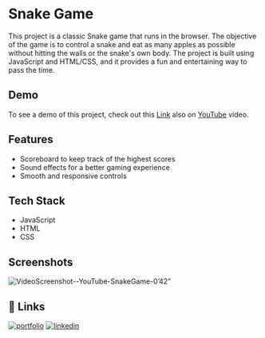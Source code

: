
# Snake Game

This project is a classic Snake game that runs in the browser. The objective of the game is to control a snake and eat as many apples as possible without hitting the walls or the snake's own body. The project is built using JavaScript and HTML/CSS, and it provides a fun and entertaining way to pass the time.




## Demo

To see a demo of this project, check out this [Link](https://gameofsnack.netlify.app/) also on [YouTube](https://www.youtube.com/watch?v=FroPeRKQ-xU&ab_channel=HarshBaldaniya) video.



## Features

- Scoreboard to keep track of the highest scores
- Sound effects for a better gaming experience
- Smooth and responsive controls





## Tech Stack

- JavaScript
- HTML
- CSS





## Screenshots

![VideoScreenshot--YouTube-SnakeGame-0’42”](https://user-images.githubusercontent.com/89580214/229357196-eadc3bb7-df92-4197-85e0-033342f51631.jpg)


## 🔗 Links
[![portfolio](https://img.shields.io/badge/my_portfolio-000?style=for-the-badge&logo=ko-fi&logoColor=white)](https://www.harshbaldaniya.com/)
[![linkedin](https://img.shields.io/badge/linkedin-0A66C2?style=for-the-badge&logo=linkedin&logoColor=white)](https://www.linkedin.com/in/hb134/)


